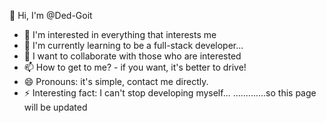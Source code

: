 👋 Hi, I'm @Ded-Goit

- 👀 I'm interested in everything that interests me
- 🌱 I'm currently learning to be a full-stack developer...
- 💞️ I want to collaborate with those who are interested
- 📫 How to get to me? - if you want, it's better to drive!
- 😄 Pronouns: it's simple, contact me directly.
- ⚡ Interesting fact: I can't stop developing myself...
  .............so this page will be updated


<!---
Ded-Goit/Ded-Goit is a ✨ special ✨ repository because its `README.md` (this file) appears on your GitHub profile.
You can click the Preview link to take a look at your changes.
--->
